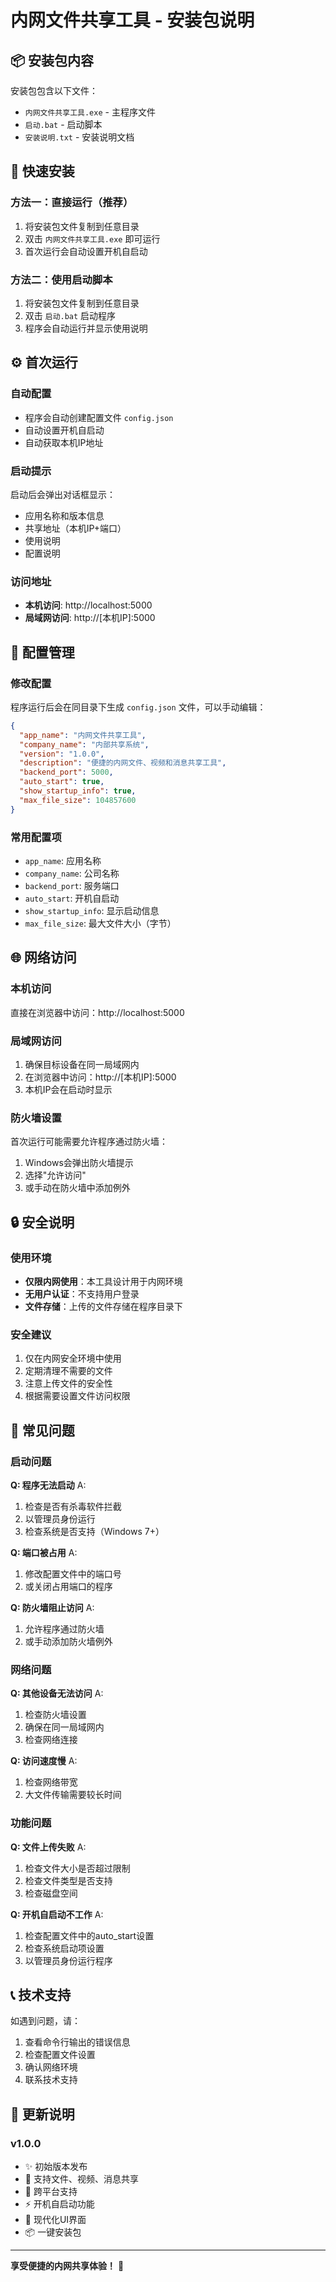 # 内网文件共享工具 - 安装包说明

## 📦 安装包内容

安装包包含以下文件：
- `内网文件共享工具.exe` - 主程序文件
- `启动.bat` - 启动脚本
- `安装说明.txt` - 安装说明文档

## 🚀 快速安装

### 方法一：直接运行（推荐）
1. 将安装包文件复制到任意目录
2. 双击 `内网文件共享工具.exe` 即可运行
3. 首次运行会自动设置开机自启动

### 方法二：使用启动脚本
1. 将安装包文件复制到任意目录
2. 双击 `启动.bat` 启动程序
3. 程序会自动运行并显示使用说明

## ⚙️ 首次运行

### 自动配置
- 程序会自动创建配置文件 `config.json`
- 自动设置开机自启动
- 自动获取本机IP地址

### 启动提示
启动后会弹出对话框显示：
- 应用名称和版本信息
- 共享地址（本机IP+端口）
- 使用说明
- 配置说明

### 访问地址
- **本机访问**: http://localhost:5000
- **局域网访问**: http://[本机IP]:5000

## 🔧 配置管理

### 修改配置
程序运行后会在同目录下生成 `config.json` 文件，可以手动编辑：

```json
{
  "app_name": "内网文件共享工具",
  "company_name": "内部共享系统",
  "version": "1.0.0",
  "description": "便捷的内网文件、视频和消息共享工具",
  "backend_port": 5000,
  "auto_start": true,
  "show_startup_info": true,
  "max_file_size": 104857600
}
```

### 常用配置项
- `app_name`: 应用名称
- `company_name`: 公司名称
- `backend_port`: 服务端口
- `auto_start`: 开机自启动
- `show_startup_info`: 显示启动信息
- `max_file_size`: 最大文件大小（字节）

## 🌐 网络访问

### 本机访问
直接在浏览器中访问：http://localhost:5000

### 局域网访问
1. 确保目标设备在同一局域网内
2. 在浏览器中访问：http://[本机IP]:5000
3. 本机IP会在启动时显示

### 防火墙设置
首次运行可能需要允许程序通过防火墙：
1. Windows会弹出防火墙提示
2. 选择"允许访问"
3. 或手动在防火墙中添加例外

## 🔒 安全说明

### 使用环境
- **仅限内网使用**：本工具设计用于内网环境
- **无用户认证**：不支持用户登录
- **文件存储**：上传的文件存储在程序目录下

### 安全建议
1. 仅在内网安全环境中使用
2. 定期清理不需要的文件
3. 注意上传文件的安全性
4. 根据需要设置文件访问权限

## 🐛 常见问题

### 启动问题

**Q: 程序无法启动**
A: 
1. 检查是否有杀毒软件拦截
2. 以管理员身份运行
3. 检查系统是否支持（Windows 7+）

**Q: 端口被占用**
A: 
1. 修改配置文件中的端口号
2. 或关闭占用端口的程序

**Q: 防火墙阻止访问**
A: 
1. 允许程序通过防火墙
2. 或手动添加防火墙例外

### 网络问题

**Q: 其他设备无法访问**
A: 
1. 检查防火墙设置
2. 确保在同一局域网内
3. 检查网络连接

**Q: 访问速度慢**
A: 
1. 检查网络带宽
2. 大文件传输需要较长时间

### 功能问题

**Q: 文件上传失败**
A: 
1. 检查文件大小是否超过限制
2. 检查文件类型是否支持
3. 检查磁盘空间

**Q: 开机自启动不工作**
A: 
1. 检查配置文件中的auto_start设置
2. 检查系统启动项设置
3. 以管理员身份运行程序

## 📞 技术支持

如遇到问题，请：
1. 查看命令行输出的错误信息
2. 检查配置文件设置
3. 确认网络环境
4. 联系技术支持

## 📝 更新说明

### v1.0.0
- ✨ 初始版本发布
- 🚀 支持文件、视频、消息共享
- 🔧 跨平台支持
- ⚡ 开机自启动功能
- 🎨 现代化UI界面
- 📦 一键安装包

---

**享受便捷的内网共享体验！** 🎉 